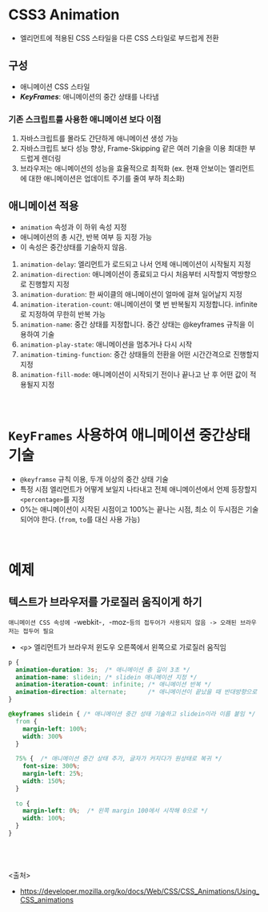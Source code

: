 # CSS3 Animation
- 엘리먼트에 적용된 CSS 스타일을 다른 CSS 스타일로 부드럽게 전환

## 구성
- 애니메이션 CSS 스타일
- ***KeyFrames***: 애니메이션의 중간 상태를 나타냄

### 기존 스크립트를 사용한 애니메이션 보다 이점
1. 자바스크립트를 몰라도 간단하게 애니메이션 생성 가능
2. 자바스크립트 보다 성능 향상, Frame-Skipping 같은 여러 기술을 이용 최대한 부드럽게 렌더링
3. 브라우저는 애니메이션의 성능을 효율적으로 최적화 (ex. 현재 안보이는 엘리먼트에 대한 애니메이션은 업데이트 주기를 줄여 부하 최소화)

## 애니메이션 적용
- `animation` 속성과 이 하위 속성 지정
- 애니메이션의 총 시간, 반복 여부 등 지정 가능
- 이 속성은 중간상태를 기술하지 않음.

1. `animation-delay`: 엘리먼트가 로드되고 나서 언제 애니메이션이 시작될지 지정
2. `animation-direction`: 애니메이션이 종료되고 다시 처음부터 시작할지 역방향으로 진행할지 지정
3. `animation-duration`: 한 싸이클의 애니메이션이 얼마에 걸쳐 일어날지 지정
4. `animation-iteration-count`: 애니메이션이 몇 번 반복될지 지정합니다. infinite로 지정하여 무한히 반복 가능
5. `animation-name`: 중간 상태를 지정합니다. 중간 상태는  @keyframes 규칙을 이용하여 기술
6. `animation-play-state`: 애니메이션을 멈추거나 다시 시작
7. `animation-timing-function`: 중간 상태들의 전환을 어떤 시간간격으로 진행할지 지정
8. `animation-fill-mode`: 애니메이션이 시작되기 전이나 끝나고 난 후 어떤 값이 적용될지 지정

<br/>

# `KeyFrames` 사용하여 애니메이션 중간상태 기술
- `@keyframse` 규칙 이용, 두개 이상의 중간 상태 기술
- 특정 시점 엘리먼트가 어떻게 보일지 나타내고 전체 애니메이션에서 언제 등장할지 `<percentage>`를 지정
- 0%는 애니메이션이 시작된 시점이고 100%는 끝나는 시점, 최소 이 두시점은 기술되어야 한다. (`from`, `to`를 대신 사용 가능)

<br/> 

# 예제
## 텍스트가 브라우저를 가로질러 움직이게 하기
`애니메이션 CSS 속성에 `-webkit-`, `-moz-`등의 접두어가 사용되지 않음 -> 오래된 브라우저는 접두어 필요`
- `<p`> 엘리먼트가 브라우저 윈도우 오른쪽에서 왼쪽으로 가로질러 움직임
```css
p {
  animation-duration: 3s;  /* 애니메이션 총 길이 3초 */
  animation-name: slidein; /* slidein 애니메이션 지정 */
  animation-iteration-count: infinite; /* 애니메이션 반복 */
  animation-direction: alternate;      /* 애니메이션이 끝났을 때 반대방향으로 이동 */
}

@keyframes slidein { /* 애니메이션 중간 성태 기술하고 slidein이라 이름 붙임 */
  from {
    margin-left: 100%;
    width: 300%
  }
  
  75% {  /* 애니메이션 중간 상태 추가, 글자가 커지다가 원상태로 복귀 */
    font-size: 300%;
    margin-left: 25%;
    width: 150%;
  }
  
  to {
    margin-left: 0%;  /* 왼쪽 margin 100에서 시작해 0으로 */
    width: 100%;
  }
}
```



<br/><br/><br/>
<출처>
- https://developer.mozilla.org/ko/docs/Web/CSS/CSS_Animations/Using_CSS_animations
